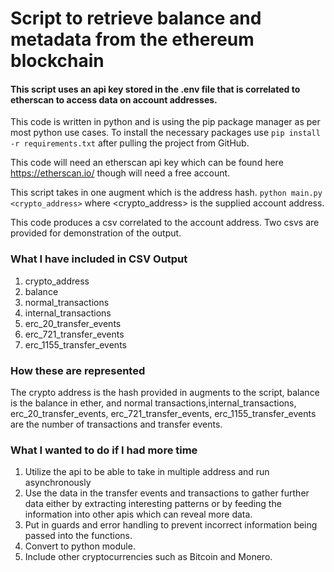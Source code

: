 # Script to retrieve balance and metadata from the ethereum blockchain

#### This script uses an api key stored in the .env file that is correlated to etherscan to access data on account addresses.

This code is written in python and is using the pip package manager as per most python use cases. To install the necessary packages use `pip install -r requirements.txt` after pulling the project from GitHub.

This code will need an etherscan api key which can be found here https://etherscan.io/ though will need a free account.

This script takes in one augment which is the address hash.
`python main.py <crypto_address>` where <crypto_address> is the supplied account address.

This code produces a csv correlated to the account address. Two csvs are provided for demonstration of the output.

### What I have included in CSV Output

1. crypto_address
2. balance
3. normal_transactions
4. internal_transactions
5. erc_20_transfer_events
6. erc_721_transfer_events
7. erc_1155_transfer_events

### How these are represented
The crypto address is the hash provided in augments to the script, balance is the balance in ether, and
normal transactions,internal_transactions, erc_20_transfer_events, erc_721_transfer_events, erc_1155_transfer_events are the number of transactions and transfer events.

### What I wanted to do if I had more time

1. Utilize the api to be able to take in multiple address and run asynchronously
2. Use the data in the transfer events and transactions to gather further data either by extracting interesting patterns or by feeding the information into other apis which can reveal more data.
3. Put in guards and error handling to prevent incorrect information being passed into the functions.
4. Convert to python module.
5. Include other cryptocurrencies such as Bitcoin and Monero.